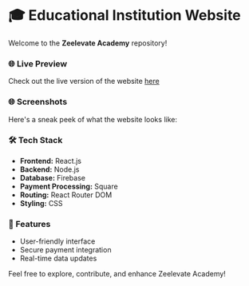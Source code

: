 # 🎓 Educational Institution Website

Welcome to the **Zeelevate Academy** repository!

### 🌐 Live Preview

Check out the live version of the website [here](https://zeelevate-zcademy.vercel.app/)

### 🌐 Screenshots

Here's a sneak peek of what the website looks like:
<!-- ![Educational Institution Website](./public/preview.png) -->

### 🛠️ Tech Stack

- **Frontend:** React.js
- **Backend:** Node.js
- **Database:** Firebase
- **Payment Processing:** Square
- **Routing:** React Router DOM
- **Styling:** CSS

### 🚀 Features

- User-friendly interface
- Secure payment integration
- Real-time data updates

Feel free to explore, contribute, and enhance Zeelevate Academy!